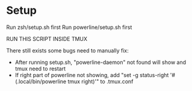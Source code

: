 # Setup

Run zsh/setup.sh first
Run powerline/setup.sh first

RUN THIS SCRIPT INSIDE TMUX

There still exists some bugs need to manually fix:

- After running setup.sh, "powerline-daemon" not found will show and tmux need to restart
- If right part of powerline not showing, add "set -g status-right '#(.local/bin/powerline tmux right)'" to .tmux.conf
